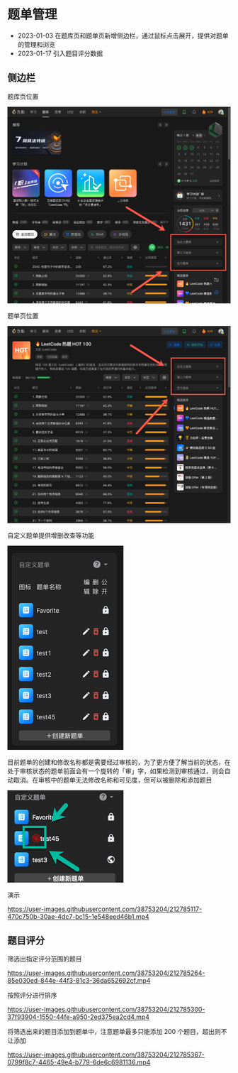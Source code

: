 # 题单管理

- 2023-01-03 在题库页和题单页新增侧边栏，通过鼠标点击展开，提供对题单的管理和浏览
- 2023-01-17 引入题目评分数据

## 侧边栏

题库页位置

![题库页题单侧边栏](assets/%E9%A2%98%E5%BA%93%E9%A1%B5%E9%A2%98%E5%8D%95%E4%BE%A7%E8%BE%B9%E6%A0%8F.png)

题单页位置

![题单页侧边栏](assets/%E9%A2%98%E5%8D%95%E9%A1%B5%E4%BE%A7%E8%BE%B9%E6%A0%8F.png)

自定义题单提供增删改查等功能

![自定义题单管理](assets/%E8%87%AA%E5%AE%9A%E4%B9%89%E9%A2%98%E5%8D%95%E7%AE%A1%E7%90%86.png)

目前题单的创建和修改名称都是需要经过审核的，为了更方便了解当前的状态，在处于审核状态的题单前面会有一个旋转的「审」字，如果检测到审核通过，则会自动取消。在审核中的题单无法修改名称和可见度，但可以被删除和添加题目

![题单审核](assets/%E9%A2%98%E5%8D%95%E5%AE%A1%E6%A0%B8.png)

演示

https://user-images.githubusercontent.com/38753204/212785117-470c750b-30ae-4dc7-bc15-1e548eed46b1.mp4

## 题目评分

筛选出指定评分范围的题目

https://user-images.githubusercontent.com/38753204/212785264-85e030ed-844e-44f3-81c3-36da652692cf.mp4

按照评分进行排序

https://user-images.githubusercontent.com/38753204/212785300-37f93904-1550-44fe-a950-2ed375ea2cd4.mp4

将筛选出来的题目添加到题单中，注意题单最多只能添加 200 个题目，超出则不让添加

https://user-images.githubusercontent.com/38753204/212785367-0799f8c7-4465-49e4-b779-6de6c6981136.mp4

